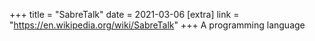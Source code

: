 +++
title = "SabreTalk"
date = 2021-03-06
[extra]
link = "https://en.wikipedia.org/wiki/SabreTalk"
+++
A programming language

